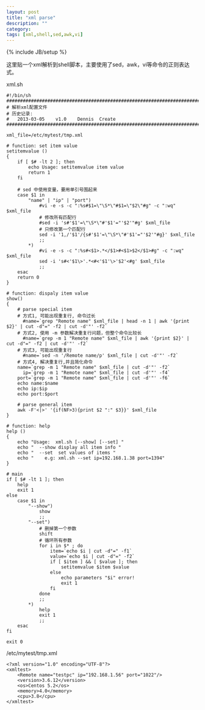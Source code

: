 ```yaml
---
layout: post
title: "xml parse"
description: ""
category: 
tags: [xml,shell,sed,awk,vi]
---
```

{% include JB/setup %}

这里贴一个xml解析到shell脚本，主要使用了sed，awk，vi等命令的正则表达式。

xml.sh

	#!/bin/sh
	################################################################################
	# 解析xml配置文件
	# 历史记录:
	#   2013-03-05    v1.0    Dennis  Create
	################################################################################

	xml_file=/etc/mytest/tmp.xml

	# function: set item value
	setitemvalue ()
	{
		if [ $# -lt 2 ]; then
			echo Usage: setitemvalue item value
			return 1
		fi

		# sed 中使用变量，要用单引号围起来
		case $1 in
			"name" | "ip" | "port")
				#vi -e -s -c ":%s#$1=\"\S*\"#$1=\"$2\"#g" -c ":wq" $xml_file
				# 修改所有匹配行
				#sed -i 's#'$1'=\"\S*\"#'$1'="'$2'"#g' $xml_file
				# 只修改第一个匹配行
				sed -i '1,/'$1'/{s#'$1'=\"\S*\"#'$1'="'$2'"#g}' $xml_file 
				;;
			*)
				#vi -e -s -c ":%s#<$1>.*</$1>#<$1>$2</$1>#g" -c ":wq" $xml_file
				sed -i 's#<'$1\>'.*<#<'$1'\>'$2'<#g' $xml_file 
				;;
		esac
		return 0
	}

	# function: dispaly item value
	show()
	{
		# parse special item
		# 方式1, 可能出现重复行, 命令过长
		  #name=`grep "Remote name" $xml_file | head -n 1 | awk '{print $2}' | cut -d"=" -f2 | cut -d'"' -f2`
		# 方式2, 使用 -m 参数解决重复行问题，但整个命令比较长
		  #name=`grep -m 1 "Remote name" $xml_file | awk '{print $2}' | cut -d"=" -f2 | cut -d'"' -f2`
		# 方式3, 可能出现重复行
		  #name=`sed -n '/Remote name/p' $xml_file | cut -d'"' -f2`
		# 方式4, 解决重复行,并且简化命令
		name=`grep -m 1 "Remote name" $xml_file | cut -d'"' -f2`
		  ip=`grep -m 1 "Remote name" $xml_file | cut -d'"' -f4`
		port=`grep -m 1 "Remote name" $xml_file | cut -d'"' -f6`
		echo name:$name
		echo ip:$ip
		echo port:$port

		# parse general item
		awk -F'<|>' '{if(NF>3){print $2 ":" $3}}' $xml_file
	}

	# function: help
	help ()
	{
		echo "Usage:  xml.sh [--show] [--set] "
		echo "  --show display all item info "
		echo "  --set  set values of items "
		echo "    e.g: xml.sh --set ip=192.168.1.38 port=1394"
	}

	# main
	if [ $# -lt 1 ]; then
		help
		exit 1
	else
		case $1 in
			"--show")
				show
				;;
			"--set")
				# 删掉第一个参数
				shift
				# 循环所有参数
				for i in $* ; do
					item=`echo $i | cut -d"=" -f1`
					value=`echo $i | cut -d"=" -f2`
					if [ $item ] && [ $value ]; then
						setitemvalue $item $value
					else
						echo parameters "$i" error!
						exit 1
					fi
				done
				;;
			*)
				help
				exit 1
				;;
		esac
	fi

	exit 0


/etc/mytest/tmp.xml

	<?xml version="1.0" encoding="UTF-8"?>
	<xmltest>
		<Remote name="testpc" ip="192.168.1.56" port="1022"/>
		<version>3.6.12</version>
		<os>Centos 5.2</os>
		<memory>4.0</memory>
		<cpu>3.8</cpu>
	</xmltest>

